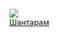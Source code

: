 ![](/books/prose_contemporary/Грегори%20Дэвид%20Робертс/Шантарам.jpg)  
[Шантарам](/books/prose_contemporary/Грегори%20Дэвид%20Робертс/Шантарам)

